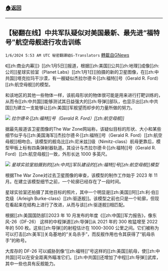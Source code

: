 ###  [:house:返回](README.md)
---


## 【秘翻在线】中共军队疑似对美国最新、最先进“福特号”航空母舰进行攻击训练
`1/6/2024 5:53 AM UTC 秘密翻譯組G-Translators` [轉載自GNews](https://gnews.org/articles/2189941)

《[[zh:商业内幕]]》[[zh:1月5日]]报道，根据[[zh:美国]]公共[[zh:地理]]成像[[zh:公司]]星球实验室（Planet Labs）[[zh:1月1日]]拍摄的新的卫星图像，在[[zh:中共国]]塔克拉玛干沙漠，有一艘疑似杰拉尔德·R·[[zh:福特]]号（Gerald R. Ford）[[zh:航空母舰]]的模型。


和该地区的其他一些物体一样，该航母形状的物体很可能是用来进行打靶训练的，从而令[[zh:中共国]]能够测试其日益强大的[[zh:导弹]]部队，也显示出[[zh:中共国]]为建立一支能够让[[zh:美国]]军舰望而却步的力量所做的努力。

![](ipfs://QmaW4pcconH74NdCDRFzubg2fWTBUyv9pj9a4rrpUsAJ2x?.png)
*拉尔德·R·[[zh:福特]]号（Gerald R. Ford）[[zh:航空母舰]]*

据最先报道该卫星图像的The War Zone网站称，该疑似目标的形状、大小和某些细节似乎与[[zh:美国海军]]杰拉尔德·R·[[zh:福特]]号（Gerald R. Ford）[[zh:航空母舰]]相吻合。该模型的舰岛比[[zh:尼米兹]]级（Nimitz-class）航母更靠后，模型甲板上标有四条弹射器轨道。其设计与杰拉尔德·R·[[zh:福特]]号（Gerald R. Ford）[[zh:航空母舰]]一致，外形长达 1000 多英尺。


![](ipfs://QmQNqm4BF5Bo2cPNGnrFWfvct8fzsccZoSui4D32MrsjR1?.png)
*星球实验室拍摄到的[[zh:中共]]军队建设的[[zh:福特]]号[[zh:航空母舰]]模型*

根据The War Zone对过去卫星图像的审查，该模型的制作工作始于 2023 年 11 月。在建立该模型细节之前，一个轮廓已经存在了一段时间。

星球实验室还拍摄了其他目标的照片，其中一个明显是[[zh:美国]]阿[[zh:利·伯]]克级（Arleigh Burke-class）[[zh:驱逐舰]]。该模型之前也只是一个轮廓，但现在看起来在结构上进行了改进，从而与该[[zh:驱逐舰]]相匹配。

根据[[zh:美国国防部]]2023 年 10 月发布的年度《[[zh:中国]]军力报告》，像东风\-26（DF-26） 这样的中程弹道[[zh:导弹]]从 2021 年的 300 枚猛增至 2022 年的 500 枚。这些[[zh:导弹]]的射程估计在 1000-3000 公里之间。它们被称为可以打击[[zh:美军]]关岛基地的“关岛杀手”，而反舰作用也令其获得了“航母杀手”的称号。

大库存的 DF-26 可以威胁到像“[[zh:福特]]”号这样的[[zh:美国]]航母，使[[zh:中共国]]可以在安全距离外瞄准它们。[[zh:中共国]]还增加了中程[[zh:导弹]]武库，其中一些也具有反舰能力。
